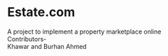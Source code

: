# Estate.com
A project to implement a property marketplace online
<br>
Contributors-<br>
Khawar and Burhan Ahmed
